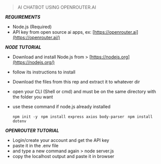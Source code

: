 

> AI CHATBOT USING OPENROUTER.AI


***REQUIREMENTS***


-   Node.js (Required)
-   API key from open source ai apps, ex:  [https://openrouter.ai](https://openrouter.ai/)

***NODE TUTORIAL***

-   Download and install Node.js from >  [https://nodejs.org](https://nodejs.org/)
-   follow its instructions to install
-   Download the files from this rep and extract it to whatever dir
-   open your CLI (Shell or cmd) and must be on the same directory with the  folder you want
- use these command if node.js already installed

	`npm init -y `
    `npm install express axios body-parser `
    `npm install dotenv`

***OPENROUTER TUTORIAL***

-   Login/create your account and get the API key
-   paste it in the .env file
-   and type a new command again > node server.js
-   copy the localhost output and paste it in browser
